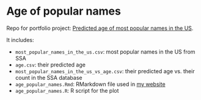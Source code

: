 # Age of popular names
Repo for portfolio project: [Predicted age of most popular names in the US](https://sites.google.com/view/simone-rambotti/portfolio/age_of_popular_names).

It includes:
- `most_popular_names_in_the_us.csv`: most popular names in the US from SSA
- `age.csv`: their predicted age 
- `most_popular_names_in_the_us_vs_age.csv`: their predicted age vs. their count in the SSA database 
- `age_popular_names.Rmd`: RMarkdown file used in [my website](https://sites.google.com/view/simone-rambotti/portfolio/age_of_popular_names)
- `age_popular_names.R`: R script for the plot
